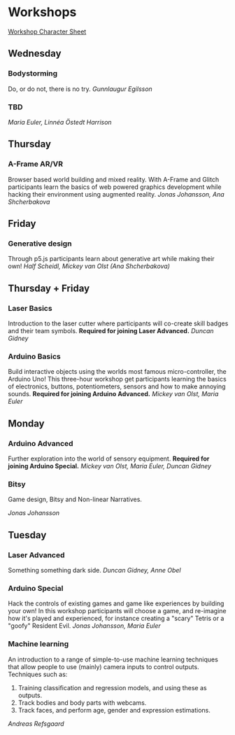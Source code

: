 # Workshops

[Workshop Character Sheet](https://docs.google.com/forms/d/1SJQWNU1-hzM1o08fNfth0S9gjy_8aX6iwsZaZQ6B4VI/edit)

## Wednesday

### Bodystorming

Do, or do not, there is no try. _Gunnlaugur Egilsson_

### TBD

_Maria Euler, Linnéa Östedt Harrison_

## Thursday

### A-Frame AR/VR

Browser based world building and mixed reality. With A-Frame and Glitch participants learn the basics of web powered graphics development while hacking their environment using augmented reality. _Jonas Johansson, Ana Shcherbakova_

## Friday

### Generative design

Through p5.js participants learn about generative art while making their own! _Half Scheidl, Mickey van Olst \(Ana Shcherbakova\)_

## Thursday + Friday

### Laser Basics

Introduction to the laser cutter where participants will co-create skill badges and their team symbols. **Required for joining Laser Advanced.** _Duncan Gidney_

### Arduino Basics

Build interactive objects using the worlds most famous micro-controller, the Arduino Uno! This three-hour workshop get participants learning the basics of electronics, buttons, potentiometers, sensors and how to make annoying sounds. **Required for joining Arduino Advanced.** _Mickey van Olst, Maria Euler_

## Monday

### Arduino Advanced

Further exploration into the world of sensory equipment.  **Required for joining Arduino Special.** _Mickey van Olst, Maria Euler, Duncan Gidney_

### Bitsy

Game design, Bitsy and Non-linear Narratives.

_Jonas Johansson_

## Tuesday

### Laser Advanced

Something something dark side. _Duncan Gidney, Anne Obel_

### Arduino Special

Hack the controls of existing games and game like experiences by building your own! In this workshop participants will choose a game, and re-imagine how it's played  and experienced, for instance creating a "scary" Tetris or a "goofy" Resident Evil. _Jonas Johansson, Maria Euler_

### Machine learning

An introduction to a range of simple-to-use machine learning techniques that allow people to use \(mainly\) camera inputs to control outputs. Techniques such as:

1. Training classification and regression models, and using these as outputs.
2. Track bodies and body parts with webcams.
3.  Track faces, and perform age, gender and expression estimations.

_Andreas Refsgaard_

### 





